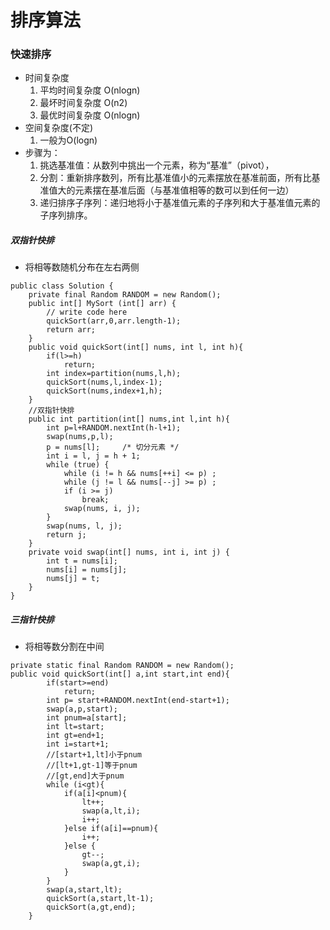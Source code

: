 # 排序算法
### 快速排序
- 时间复杂度 
  1. 平均时间复杂度 O(nlogn)
  2. 最坏时间复杂度 O(n2)
  3. 最优时间复杂度 O(nlogn)
- 空间复杂度(不定)
  1. 一般为O(logn)
- 步骤为：
  1. 挑选基准值：从数列中挑出一个元素，称为“基准”（pivot），
  2. 分割：重新排序数列，所有比基准值小的元素摆放在基准前面，所有比基准值大的元素摆在基准后面（与基准值相等的数可以到任何一边）
  3. 递归排序子序列：递归地将小于基准值元素的子序列和大于基准值元素的子序列排序。
##### 双指针快排
- 将相等数随机分布在左右两侧
```
public class Solution {
    private final Random RANDOM = new Random();
    public int[] MySort (int[] arr) {
        // write code here
        quickSort(arr,0,arr.length-1);
        return arr;
    }
    public void quickSort(int[] nums, int l, int h){
        if(l>=h)
            return;
        int index=partition(nums,l,h);
        quickSort(nums,l,index-1);
        quickSort(nums,index+1,h);
    }
    //双指针快排
    public int partition(int[] nums,int l,int h){
        int p=l+RANDOM.nextInt(h-l+1);
        swap(nums,p,l);
        p = nums[l];     /* 切分元素 */
        int i = l, j = h + 1;
        while (true) {
            while (i != h && nums[++i] <= p) ;
            while (j != l && nums[--j] >= p) ;
            if (i >= j)
                break;
            swap(nums, i, j);
        }
        swap(nums, l, j);
        return j;
    }
    private void swap(int[] nums, int i, int j) {
        int t = nums[i];
        nums[i] = nums[j];
        nums[j] = t;
    }
}
```
##### 三指针快排
- 将相等数分割在中间
```
private static final Random RANDOM = new Random();
public void quickSort(int[] a,int start,int end){
        if(start>=end)
            return;
        int p= start+RANDOM.nextInt(end-start+1);
        swap(a,p,start);
        int pnum=a[start];
        int lt=start;
        int gt=end+1;
        int i=start+1;
        //[start+1,lt]小于pnum
        //[lt+1,gt-1]等于pnum
        //[gt,end]大于pnum
        while (i<gt){
            if(a[i]<pnum){
                lt++;
                swap(a,lt,i);
                i++;
            }else if(a[i]==pnum){
                i++;
            }else {
                gt--;
                swap(a,gt,i);
            }
        }
        swap(a,start,lt);
        quickSort(a,start,lt-1);
        quickSort(a,gt,end);
    }
```
